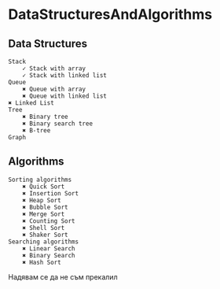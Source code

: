 # DataStructuresAndAlgorithms

## Data Structures

    Stack
        ✓ Stack with array
        ✓ Stack with linked list
    Queue
        ✖ Queue with array
        ✖ Queue with linked list
    ✖ Linked List
    Tree
        ✖ Binary tree
        ✖ Binary search tree
        ✖ B-tree
    Graph

## Algorithms
    Sorting algorithms
        ✖ Quick Sort
        ✖ Insertion Sort
        ✖ Heap Sort
        ✖ Bubble Sort
        ✖ Merge Sort
        ✖ Counting Sort
        ✖ Shell Sort
        ✖ Shaker Sort
    Searching algorithms
        ✖ Linear Search
        ✖ Binary Search
        ✖ Hash Sort

Надявам се да не съм прекалил